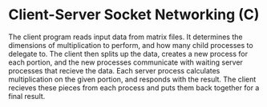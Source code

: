 Client-Server Socket Networking (C)
==================================
The client program reads input data from matrix files. It determines the dimensions of multiplication to perform, and how many child processes to delegate to.
The client then splits up the data, creates a new process for each portion, and the new processes communicate with waiting server processes that recieve the data.
Each server process calculates multiplication on the given portion, and responds with the result. 
The client recieves these pieces from each process and puts them back together for a final result.
